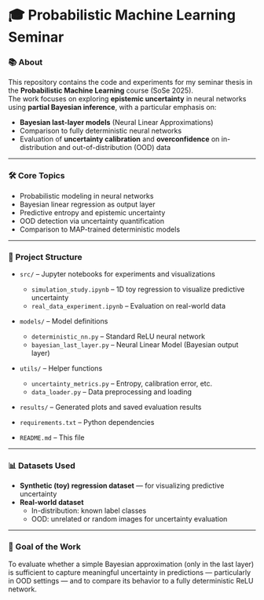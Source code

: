 # 🎓 Probabilistic Machine Learning Seminar  

### 📚 About  
This repository contains the code and experiments for my seminar thesis in the **Probabilistic Machine Learning** course (SoSe 2025).  
The work focuses on exploring **epistemic uncertainty** in neural networks using **partial Bayesian inference**, with a particular emphasis on:

- **Bayesian last-layer models** (Neural Linear Approximations)  
- Comparison to fully deterministic neural networks  
- Evaluation of **uncertainty calibration** and **overconfidence** on in-distribution and out-of-distribution (OOD) data

---

### 🛠️ Core Topics
- Probabilistic modeling in neural networks  
- Bayesian linear regression as output layer  
- Predictive entropy and epistemic uncertainty  
- OOD detection via uncertainty quantification  
- Comparison to MAP-trained deterministic models

---

### 📁 Project Structure

- `src/` – Jupyter notebooks for experiments and visualizations  
  - `simulation_study.ipynb` – 1D toy regression to visualize predictive uncertainty  
  - `real_data_experiment.ipynb` – Evaluation on real-world data 

- `models/` – Model definitions  
  - `deterministic_nn.py` – Standard ReLU neural network  
  - `bayesian_last_layer.py` – Neural Linear Model (Bayesian output layer)

- `utils/` – Helper functions  
  - `uncertainty_metrics.py` – Entropy, calibration error, etc.  
  - `data_loader.py` – Data preprocessing and loading

- `results/` – Generated plots and saved evaluation results

- `requirements.txt` – Python dependencies

- `README.md` – This file

---

### 📊 Datasets Used
- **Synthetic (toy) regression dataset** — for visualizing predictive uncertainty  
- **Real-world dataset** 
  - In-distribution: known label classes  
  - OOD: unrelated or random images for uncertainty evaluation

---

### 📌 Goal of the Work
To evaluate whether a simple Bayesian approximation (only in the last layer) is sufficient to capture meaningful uncertainty in predictions — particularly in OOD settings — and to compare its behavior to a fully deterministic ReLU network.
